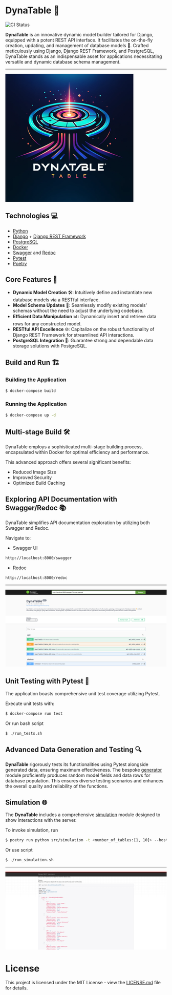 

# DynaTable 🚀

![CI Status](https://github.com/blooser/DynaTable/actions/workflows/docker-image.yml/badge.svg)

**DynaTable** is an innovative dynamic model builder tailored for Django, equipped with a potent REST API interface. It facilitates the on-the-fly creation, updating, and management of database models 🌟. Crafted meticulously using Django, Django REST Framework, and PostgreSQL, DynaTable stands as an indispensable asset for applications necessitating versatile and dynamic database schema management.

---

<img  width="400" align="center" src="https://raw.githubusercontent.com/blooser/DynaTable/master/images/logo.webp">

## Technologies 💻
- [Python](https://www.python.org/)
- [Django](https://www.djangoproject.com/) + [Django REST Framework](https://www.django-rest-framework.org/)
- [PostgreSQL](https://www.postgresql.org/)
- [Docker](https://www.docker.com/)
- [Swagger](https://swagger.io/) and [Redoc](https://redoc.ly/)
- [Pytest](https://docs.pytest.org/en/stable/)
- [Poetry](https://python-poetry.org/)

## Core Features 🌈

- **Dynamic Model Creation** 🛠️: Intuitively define and instantiate new database models via a RESTful interface.
- **Model Schema Updates** 🔧: Seamlessly modify existing models' schemas without the need to adjust the underlying codebase.
- **Efficient Data Manipulation** 📊: Dynamically insert and retrieve data rows for any constructed model.
- **RESTful API Excellence** 🌐: Capitalize on the robust functionality of Django REST Framework for streamlined API interactions.
- **PostgreSQL Integration** 💾: Guarantee strong and dependable data storage solutions with PostgreSQL.

## Build and Run 🏗️

### Building the Application

```bash
$ docker-compose build
```

###  Running the Application

```bash
$ docker-compose up -d
```

## Multi-stage Build 🛠️

DynaTable employs a sophisticated multi-stage building process, encapsulated within Docker for optimal efficiency and performance.

This advanced approach offers several significant benefits:
-  Reduced Image Size
- Improved Security
- Optimized Build Caching

## Exploring API Documentation with Swagger/Redoc 📚

DynaTable simplifies API documentation exploration by utilizing both Swagger and Redoc.

Navigate to:

- Swagger UI

```bash
http://localhost:8000/swagger
```

- Redoc

```bash
http://localhost:8000/redoc
```
---
<img src="https://github.com/blooser/DynaTable/blob/master/images/swagger.png?raw=true" />

## Unit Testing with Pytest 🧪

The application boasts comprehensive unit test coverage utilizing Pytest.

Execute unit tests with:

```bash
$ docker-compose run test
```

Or run bash script

```
$ ./run_tests.sh
```

## Advanced Data Generation and Testing 🔍

**DynaTable** rigorously tests its functionalities using Pytest alongside generated data, ensuring maximum effectiveness. The bespoke [generator](https://github.com/blooser/DynaTable/blob/master/src/tests/generator.py) module proficiently produces random model fields and data rows for database population. This ensures diverse testing scenarios and enhances the overall quality and reliability of the functions.

## Simulation 🌐

The **DynaTable** includes a comprehensive [simulation](https://github.com/blooser/DynaTable/blob/master/src/simulation/__main__.py) module designed to show interactions with the server. 

To invoke simulation, run

```bash
$ poetry run python src/simulation -t <number_of_tables:[1, 10]> --host <host:http://localhost:8000/>
```

Or use script

```bash
$ ./run_simulation.sh
```

---

![sim2](https://github.com/blooser/DynaTable/blob/master/images/sim2.png?raw=true)


# License

This project is licensed under the MIT License - view the [LICENSE.md](https://github.com/blooser/DynaTable/blob/master/LICENSE.md) file for details.


